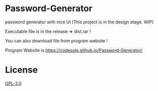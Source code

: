 # Password-Generator
password generator with nice UI (This project is in the design stage. WIP)

Executable file is in the release => dist.rar !

You can also download file from program website !

Program Website is https://codesole.github.io/Password-Generator/

# License
<a href = "http://www.gnu.org/licenses/gpl.html">GPL-3.0</a>
